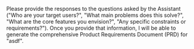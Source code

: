 Please provide the responses to the questions asked by the Assistant ("Who are your target users?", "What main problems does this solve?", "What are the core features you envision?", "Any specific constraints or requirements?"). Once you provide that information, I will be able to generate the comprehensive Product Requirements Document (PRD) for "asdf".
